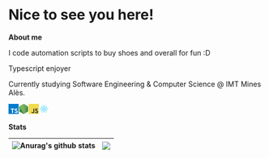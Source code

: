 # Nice to see you here!

**About me**

I code automation scripts to buy shoes and overall for fun :D

Typescript enjoyer

Currently studying Software Engineering & Computer Science @ IMT Mines Alès.

<code><img height="20" src="https://raw.githubusercontent.com/github/explore/80688e429a7d4ef2fca1e82350fe8e3517d3494d/topics/typescript/typescript.png"></code><code><img height="20" src="https://raw.githubusercontent.com/github/explore/80688e429a7d4ef2fca1e82350fe8e3517d3494d/topics/nodejs/nodejs.png"></code><code><img height="20" src="https://raw.githubusercontent.com/github/explore/80688e429a7d4ef2fca1e82350fe8e3517d3494d/topics/javascript/javascript.png"></code><code><img height="20" src="https://raw.githubusercontent.com/github/explore/80688e429a7d4ef2fca1e82350fe8e3517d3494d/topics/react/react.png"></code>

**Stats**

| <a><img align="center" src="https://github-readme-stats.vercel.app/api?username=Atomoox&show_icons=true&include_all_commits=true&theme=nord&hide_border=true" alt="Anurag's github stats" /></a> | <a><img align="center" src="https://github-readme-stats.vercel.app/api/top-langs/?username=Atomoox&layout=compact&theme=nord&hide_border=true" /></a> |
| ------------- | ------------- |
